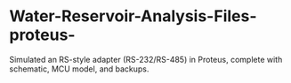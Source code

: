 # Water-Reservoir-Analysis-Files-proteus-
Simulated an RS-style adapter (RS-232/RS-485) in Proteus, complete with schematic, MCU model, and backups.

